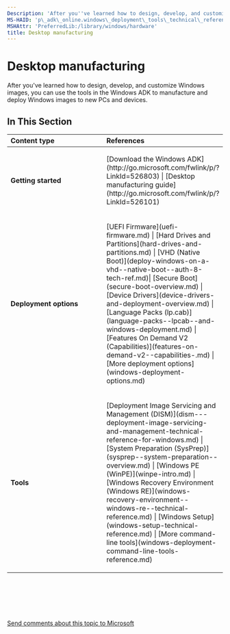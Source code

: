 ```yaml
---
Description: 'After you''ve learned how to design, develop, and customize Windows images, you can use the tools in the Windows ADK to manufacture and deploy Windows images to new PCs and devices.'
MS-HAID: 'p\_adk\_online.windows\_deployment\_tools\_technical\_reference'
MSHAttr: 'PreferredLib:/library/windows/hardware'
title: Desktop manufacturing
---
```


# Desktop manufacturing


After you've learned how to design, develop, and customize Windows images, you can use the tools in the Windows ADK to manufacture and deploy Windows images to new PCs and devices.

## <span id="In_This_Section"></span><span id="in_this_section"></span><span id="IN_THIS_SECTION"></span>In This Section


<table>
<colgroup>
<col width="50%" />
<col width="50%" />
</colgroup>
<thead>
<tr class="header">
<th align="left">Content type</th>
<th align="left">References</th>
</tr>
</thead>
<tbody>
<tr class="odd">
<td align="left"><p><strong>Getting started</strong></p></td>
<td align="left"><p>[Download the Windows ADK](http://go.microsoft.com/fwlink/p/?LinkId=526803) | [Desktop manufacturing guide](http://go.microsoft.com/fwlink/p/?LinkId=526101)</p></td>
</tr>
<tr class="even">
<td align="left"><p><strong>Deployment options</strong></p></td>
<td align="left"><p>[UEFI Firmware](uefi-firmware.md) | [Hard Drives and Partitions](hard-drives-and-partitions.md) | [VHD (Native Boot)](deploy-windows-on-a-vhd--native-boot--auth-8-tech-ref.md)| [Secure Boot](secure-boot-overview.md) | [Device Drivers](device-drivers-and-deployment-overview.md) | [Language Packs (lp.cab)](language-packs--lpcab--and-windows-deployment.md) | [Features On Demand V2 (Capabilities)](features-on-demand-v2--capabilities-.md) | [More deployment options](windows-deployment-options.md)</p></td>
</tr>
<tr class="odd">
<td align="left"><p><strong>Tools</strong></p></td>
<td align="left"><p>[Deployment Image Servicing and Management (DISM)](dism---deployment-image-servicing-and-management-technical-reference-for-windows.md) | [System Preparation (SysPrep)](sysprep--system-preparation--overview.md) | [Windows PE (WinPE)](winpe-intro.md) | [Windows Recovery Environment (Windows RE)](windows-recovery-environment--windows-re--technical-reference.md) | [Windows Setup](windows-setup-technical-reference.md) | [More command-line tools](windows-deployment-command-line-tools-reference.md)</p></td>
</tr>
</tbody>
</table>

 

 

 

[Send comments about this topic to Microsoft](mailto:wsddocfb@microsoft.com?subject=Documentation%20feedback%20%5Bp_adk_online\p_adk_online%5D:%20Desktop%20manufacturing%20%20RELEASE:%20%284/11/2016%29&body=%0A%0APRIVACY%20STATEMENT%0A%0AWe%20use%20your%20feedback%20to%20improve%20the%20documentation.%20We%20don't%20use%20your%20email%20address%20for%20any%20other%20purpose,%20and%20we'll%20remove%20your%20email%20address%20from%20our%20system%20after%20the%20issue%20that%20you're%20reporting%20is%20fixed.%20While%20we're%20working%20to%20fix%20this%20issue,%20we%20might%20send%20you%20an%20email%20message%20to%20ask%20for%20more%20info.%20Later,%20we%20might%20also%20send%20you%20an%20email%20message%20to%20let%20you%20know%20that%20we've%20addressed%20your%20feedback.%0A%0AFor%20more%20info%20about%20Microsoft's%20privacy%20policy,%20see%20http://privacy.microsoft.com/default.aspx. "Send comments about this topic to Microsoft")



